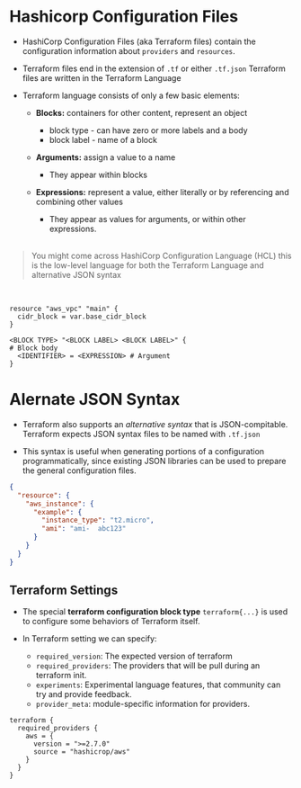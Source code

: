 # Hashicorp Configuration Files

* HashiCorp Configuration Files (aka Terraform files) contain the configuration information about `providers` and `resources`.

* Terraform files end in the extension of `.tf` or either `.tf.json` Terraform files are written in the Terraform Language

* Terraform language consists of only a few basic elements:

    * **Blocks:** containers for other content, represent an object 
        * block type - can have zero or more labels and a body
        * block label - name of a block

    * **Arguments:** assign a value to a name
        * They appear within blocks

    * **Expressions:** represent a value, either literally or by referencing and combining other values
      * They appear as values for arguments, or within other expressions.
      <br>

>You might come across HashiCorp Configuration Language (HCL) this is the low-level language for both the Terraform Language and alternative JSON syntax
<br>

```hcl
resource "aws_vpc" "main" { 
  cidr_block = var.base_cidr_block 
}
```

```hcl
<BLOCK TYPE> "<BLOCK LABEL> <BLOCK LABEL>" {
# Block body
  <IDENTIFIER> = <EXPRESSION> # Argument
}
```


# Alernate JSON Syntax
* Terraform also supports an *alternative syntax* that is JSON-compitable. Terraform expects JSON syntax files to be named with `.tf.json`

* This syntax is useful when generating portions of a configuration programmatically, since existing JSON libraries can be used to prepare the general configuration files.

```json
{
  "resource": { 
    "aws_instance": {
      "example": {
        "instance_type": "t2.micro",
        "ami": "ami-  abc123"
      }
    }
  }
}
```

## Terraform Settings

* The special **terraform configuration block type** `terraform{...}` is used to configure some behaviors of Terraform itself.

* In Terraform setting we can specify:
  * `required_version`: The expected version of terraform
  *  `required_providers`: The providers that will be pull during an terraform init.
  * `experiments`: Experimental language features, that community can try and provide feedback.
  * `provider_meta`: module-specific information for providers.

```hcl
terraform {
  required_providers {
    aws = {
      version = ">=2.7.0"
      source = "hashicrop/aws"
    }
  }
}
```